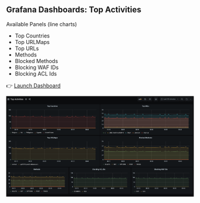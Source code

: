 ## Grafana Dashboards: Top Activities

Available Panels (line charts)

* Top Countries
* Top URLMaps
* Top URLs
* Methods
* Blocked Methods
* Blocking WAF IDs
* Blocking ACL Ids

👉 [Launch Dashboard](https://[[HOST_SUBDOMAIN]]-30300-[[KATACODA_HOST]].environments.katacoda.com/d/waPvnJSMk/top-activities?orgId=1&from=now-5m&to=now)

![Grafana Screenshot](./assets/grafana-top-activities_screenshot.png)

